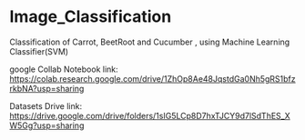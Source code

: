 # Image_Classification
Classification of Carrot, BeetRoot and Cucumber , using Machine Learning Classifier(SVM)

google Collab Notebook link:
https://colab.research.google.com/drive/1ZhOp8Ae48JqstdGa0Nh5gRS1bfzrkbNA?usp=sharing

Datasets Drive link:
https://drive.google.com/drive/folders/1sIG5LCp8D7hxTJCY9d7lSdThES_XW5Gg?usp=sharing

